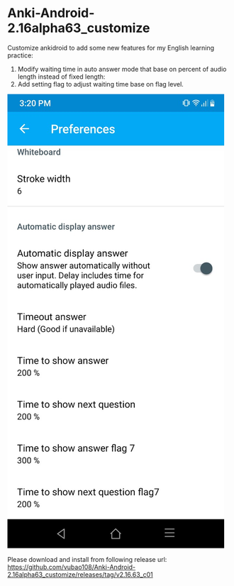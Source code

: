 # Anki-Android-2.16alpha63_customize
Customize ankidroid to add some new features for my English learning practice:
1. Modify waiting time in auto answer mode that base on percent of audio length instead of fixed length:
2. Add setting flag to adjust waiting time base on flag level. 
<img src="https://github.com/vubao108/Anki-Android-2.16alpha63_customize/blob/master/anki.jpg">

Please download and install from following release url:<br> 
https://github.com/vubao108/Anki-Android-2.16alpha63_customize/releases/tag/v2.16.63_c01
